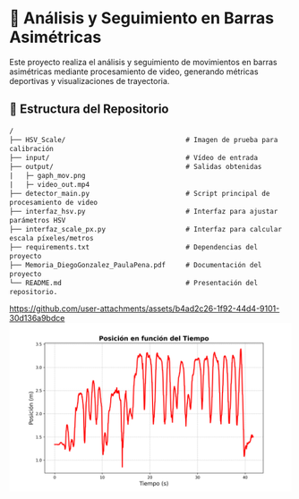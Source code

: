 # 📌 Análisis y Seguimiento en Barras Asimétricas

Este proyecto realiza el análisis y seguimiento de movimientos en barras asimétricas mediante procesamiento de video, generando métricas deportivas y visualizaciones de trayectoria.

## 📂 Estructura del Repositorio

```
/
├── HSV_Scale/                              # Imagen de prueba para calibración
├── input/                                  # Vídeo de entrada
├── output/                                 # Salidas obtenidas
|   ├─ gaph_mov.png                         
|   ├─ video_out.mp4
├── detector_main.py                        # Script principal de procesamiento de video
├── interfaz_hsv.py                         # Interfaz para ajustar parámetros HSV
├── interfaz_scale_px.py                    # Interfaz para calcular escala píxeles/metros
├── requirements.txt                        # Dependencias del proyecto
├── Memoria_DiegoGonzalez_PaulaPena.pdf     # Documentación del proyecto
└── README.md                               # Presentación del repositorio.            

```

https://github.com/user-attachments/assets/b4ad2c26-1f92-44d4-9101-30d136a9bdce
![](output/gaph_mov.png)

